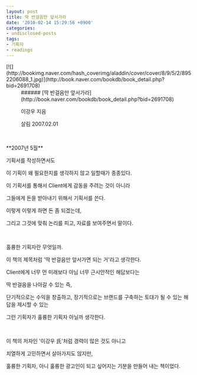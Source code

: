 ```yaml
---
layout: post
title: 딱 반걸음만 앞서가라
date: '2010-02-14 15:29:56 +0900'
categories:
- undisclosed-posts
tags:
- 기획자
- readings
---
```

<dl><dt>[![](http://bookimg.naver.com/hash_coverimg/aladdin/cover/cover/8/9/5/2/8952206088_1.jpg)](http://book.naver.com/bookdb/book_detail.php?bid=2691708) </dt><dd>     ###### [딱 반걸음만 앞서가라](http://book.naver.com/bookdb/book_detail.php?bid=2691708)
      
이강우 지음 
      
살림 2007.02.01
      
 
   </dd></dl>  
**2007년 5월**
  
기획서를 작성하면서도
  
이 기획이 왜 필요한지를 생각하지 않고 일할때가 종종있다.
  
이 기획서를 통해서 Client에게 감동을 주려는 것이 아니라
  
그들에게 돈을 받아내기 위해서 기획서를 쓴다.
  
이렇게 이렇게 하면 돈 좀 되겠는데,
  
그리고 그것에 맞춰 논리를 피고, 자료를 보여주면서 말이다.
  
 
  
훌륭한 기획자란 무엇일까.
  
이 책의 제목처럼 '딱 반걸음만 앞서가면 되는 거'라고 생각한다.
  
Client에게 너무 먼 미래보다 아님 너무 근시안적인 해답보다는
  
딱 반걸음을 나아갈 수 있는 즉,
  
단기적으로는 수익을 창출하고, 장기적으로는 브랜드를 구축하는 토대가 될 수 있는 해답을 제시할 수 있는
  
그런 기획자가 훌륭한 기획자 아닐까 생각한다.
  
 
  
이 책의 저자인 '이강우 氏'처럼 경력이 많은 것도 아니고
  
치열하게 고민하면서 살아가지도 않지만,
  
훌륭한 기획자, 아니 훌륭한 광고인이 되고 싶어지는 기분을 만들어 내는 책이었다. 
